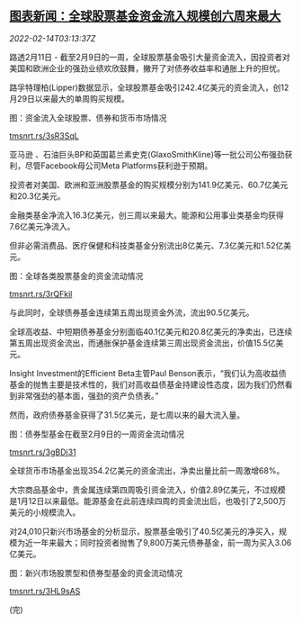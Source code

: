 <!--1644809462000-->
[图表新闻：全球股票基金资金流入规模创六周来最大](https://cn.reuters.com/article/graphic-global-makrets-fund-flow-0214-idCNKBS2KJ05J)
------

<div><i>2022-02-14T03:13:37Z</i></div><p>路透2月11日 - 截至2月9日的一周，全球股票基金吸引大量资金流入，因投资者对美国和欧洲企业的强劲业绩欢欣鼓舞，撇开了对债券收益率和通胀上升的担忧。</p><p>路孚特理柏(Lipper)数据显示，全球股票基金吸引242.4亿美元的资金流入，创12月29日以来最大的单周购买规模。</p><p>图：资金流入全球股票、债券和货币市场情况</p><p><a href="https://tmsnrt.rs/3sR3SqL">tmsnrt.rs/3sR3SqL</a></p><p>亚马逊 、石油巨头BP和英国葛兰素史克(GlaxoSmithKline)等一批公司公布强劲获利，尽管Facebook母公司Meta Platforms获利逊于预期。</p><p>投资者对美国、欧洲和亚洲股票基金的购买规模分别为141.9亿美元、60.7亿美元和20.3亿美元。</p><p>金融类基金净流入16.3亿美元，创三周以来最大。能源和公用事业类基金均获得7.6亿美元净流入。</p><p>但非必需消费品、医疗保健和科技类基金分别流出8亿美元、7.3亿美元和1.52亿美元。</p><p>图：全球各类股票基金的资金流动情况</p><p><a href="https://tmsnrt.rs/3rQFkil">tmsnrt.rs/3rQFkil</a></p><p>与此同时，全球债券基金连续第五周出现资金外流，流出90.5亿美元。</p><p>全球高收益、中短期债券基金分别面临40.1亿美元和20.8亿美元的净卖出，已连续第五周出现资金流出，而通胀保护基金连续第三周出现资金流出，价值15.5亿美元。</p><p>Insight Investment的Efficient Beta主管Paul Benson表示，“我们认为高收益债基金的抛售主要是技术性的，我们对高收益债基金持建设性态度，因为我们仍然看到非常强劲的基本面，强劲的资产负债表。”</p><p>然而，政府债券基金获得了31.5亿美元，是七周以来的最大流入量。</p><p>图：债券型基金在截至2月9日的一周资金流动情况</p><p><a href="https://tmsnrt.rs/3gBDj31">tmsnrt.rs/3gBDj31</a></p><p>全球货币市场基金出现354.2亿美元的资金流出，净卖出量比前一周激增68%。</p><p>大宗商品基金中，贵金属连续第四周吸引资金流入，价值2.89亿美元，不过规模是1月12日以来最低。能源基金在此前连续四周的资金流出后，也吸引了2,500万美元的小规模流入。</p><p>对24,010只新兴市场基金的分析显示，股票基金吸引了40.5亿美元的净买入，规模为近一年来最大；同时投资者抛售了9,800万美元债券基金，前一周为买入3.06亿美元。</p><p>图：新兴市场股票型和债券型基金的资金流动情况</p><p><a href="https://tmsnrt.rs/3HL9sAS">tmsnrt.rs/3HL9sAS</a></p><p>(完)</p>
